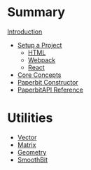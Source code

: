 # Summary
[Introduction](./introduction.md)
- [Setup a Project](./setup_a_project.md)
	- [HTML]()
	- [Webpack](./setup/webpack.md)
	- [React]()
- [Core Concepts](./core_concepts.md)
- [Paperbit Constructor](./graphics/constructor.md)
- [PaperbitAPI Reference](./graphics/api.md)
# Utilities
- [Vector](./utils/vector.md)
- [Matrix](./utils/matrix.md)
- [Geometry](./utils/geometry.md)
- [SmoothBit](./utils/smooth_bit.md)